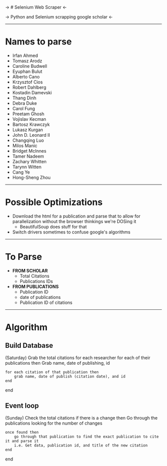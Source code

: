 
-> # Selenium Web Scraper <-

-> Python and Selenium scrapping google scholar <-

-----------------------

# Names to parse
- Irfan Ahmed
- Tomasz Arodz
- Caroline Budwell
- Eyuphan Bulut
- Alberto Cano
- Krzysztof Cios
- Robert Dahlberg
- Kostadin Damevski
- Thang Dinh
- Debra Duke
- Carol Fung
- Preetam Ghosh
- Vojislav Kecman
- Bartosz Krawczyk
- Lukasz Kurgan
- John D. Leonard II
- Changqing Luo
- Milos Manic
- Bridget McInnes
- Tamer Nadeem
- Zachary Whitten
- Tarynn Witten
- Cang Ye
- Hong-Sheng Zhou

---------------------

# Possible Optimizations
* Download the html for a publication and parse that to allow for parallelization without the browser thinkings we're DOSing it
    * BeautifulSoup does stuff for that
* Switch drivers sometimes to confuse google's algorithms

-------------------------------------

# To Parse
- **FROM SCHOLAR**
    - Total Citations
    - Publications IDs
- **FROM PUBLICATIONS**
    - Publication ID
    - date of publications
    - Publication ID of citations

----------------------------------

# Algorithm

## Build Database

(Saturday)
Grab the total citations for each researcher
for each of their publications then
    Grab name, date of publishing, id

    for each citation of that publication then
        grab name, date of publish (citation date), and id
    end
end 

## Event loop

(Sunday)
Check the total citations
if there is a change then
    Go through the publications looking for the number of changes

    once found then
        go through that publication to find the exact publication to cite it and parse it
        i.e. Get data, publication id, and title of the new citation
    end
end